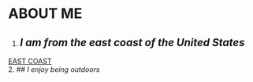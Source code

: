 # ABOUT ME  


1. ## *I am from the east coast of the United States*
[EAST COAST](https://en.wikipedia.org/wiki/East_Coast_of_the_United_States)  
2. ## *I enjoy being outdoors*

